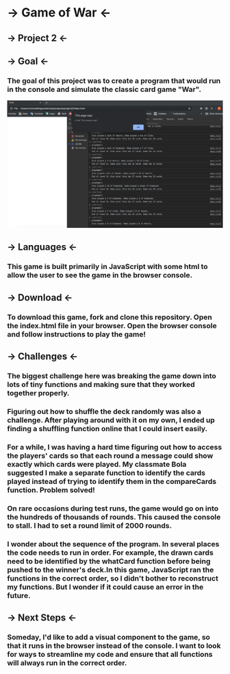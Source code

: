 # -> Game of War <-
## -> Project 2 <-

## -> Goal <-
### The goal of this project was to create a program that would run in the console and simulate the classic card game "War".

![Game Screenshot](gameScreenshot.png "Game Screenshot")

## -> Languages <-
### This game is built primarily in JavaScript with some html to allow the user to see the game in the browser console. 

## -> Download <-
### To download this game, fork and clone this repository. Open the index.html file in your browser. Open the browser console and follow instructions to play the game!

## -> Challenges <-
### The biggest challenge here was breaking the game down into lots of tiny functions and making sure that they worked together properly. 

### Figuring out how to shuffle the deck randomly was also a challenge. After playing around with it on my own, I ended up finding a shuffling function online that I could insert easily.

### For a while, I was having a hard time figuring out how to access the players' cards so that each round a message could show exactly which cards were played. My classmate Bola suggested I make a separate function to identify the cards played instead of trying to identify them in the compareCards function. Problem solved!

### On rare occasions during test runs, the game would go on into the hundreds of thousands of rounds. This caused the console to stall. I had to set a round limit of 2000 rounds. 

### I wonder about the sequence of the program. In several places the code needs to run in order. For example, the drawn cards need to be identified by the whatCard function before being pushed to the winner's deck.In this game, JavaScript ran the functions in the correct order, so I didn't bother to reconstruct my functions. But I wonder if it could cause an error in the future.

## -> Next Steps <-
### Someday, I'd like to add a visual component to the game, so that it runs in the browser instead of the console. I want to look for ways to streamline my code and ensure that all functions will always run in the correct order. 



